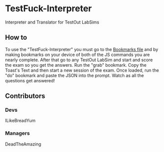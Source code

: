 # TestFuck-Interpreter
Interpreter and Translator for TestOut LabSims
## How to
To use the "TestFuck-Interpreter" you must go to the [Bookmarks file](https://github.com/DeadTheAmazing/TestFuck-Interpreter/blob/main/bookmarks.txt) and by making bookmarks on your device of both of the JS commands you are nearly complete.
After that go to any TestOut LabSim and start and score the exam so you get the answers. Run the "grab" bookmark. Copy the Toast's Text and then start a new session of the exam. Once loaded, run the "do" bookmark and paste the JSON into the prompt. Watch as all the questions get answered! 
## Contributors
### Devs
ILikeBreadYum
### Managers
DeadTheAmazing
